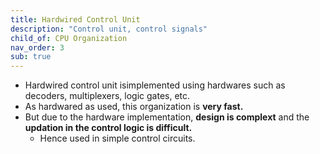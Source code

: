 ```yaml
---
title: Hardwired Control Unit
description: "Control unit, control signals"
child_of: CPU Organization
nav_order: 3
sub: true
---
```


- Hardwired control unit isimplemented using hardwares such as decoders, multiplexers, logic gates, etc.
- As hardwared as used, this organization is **very fast.**
- But due to the hardware implementation, **design is complext** and the **updation in the control logic is difficult.**
	- Hence used in simple control circuits.
